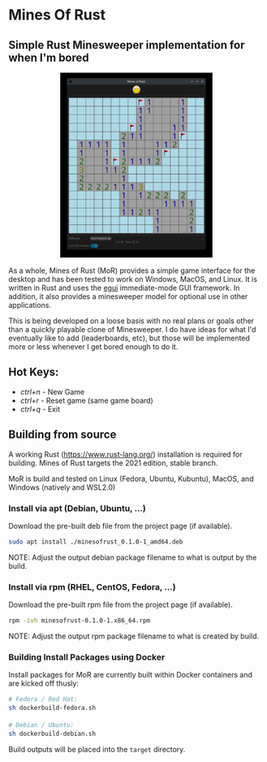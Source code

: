 # Mines Of Rust
## Simple Rust Minesweeper implementation for when I'm bored

<p align="center">
  <img src="assets/minesofrust_screenshot.jpg" width="300">
</p>

As a whole, Mines of Rust (MoR) provides a simple game interface for the desktop and has been tested to work on Windows, MacOS, and Linux. It is written in Rust and uses the [egui](https://github.com/emilk/egui/) immediate-mode GUI framework. In addition, it also provides a minesweeper model for optional use in other applications. 

This is being developed on a loose basis with no real plans or goals other than a quickly playable clone of Minesweeper. I do have ideas for what I'd eventually like to add (leaderboards, etc), but those will be implemented more or less whenever I get bored enough to do it.

## Hot Keys:
* *ctrl+n* - New Game
* *ctrl+r* - Reset game (same game board)
* *ctrl+q* - Exit

## Building from source
A working Rust (https://www.rust-lang.org/) installation is required for building. Mines of Rust targets the 2021 edition, stable branch. 

MoR is build and tested on Linux (Fedora, Ubuntu, Kubuntu), MacOS, and Windows (natively and WSL2.0)

### Install via apt (Debian, Ubuntu, ...)
Download the pre-built deb file from the project page (if available).

```bash
sudo apt install ./minesofrust_0.1.0-1_amd64.deb
```
NOTE: Adjust the output debian package filename to what is output by the build.

### Install via rpm (RHEL, CentOS, Fedora, ...)
Download the pre-built rpm file from the project page (if available).
```bash
rpm -ivh minesofrust-0.1.0-1.x86_64.rpm
```
NOTE: Adjust the output rpm package filename to what is created by build.

### Building Install Packages using Docker
Install packages for MoR are currently built within Docker containers and are kicked off thusly:
```bash
# Fedora / Red Hat:
sh dockerbuild-fedora.sh

# Debian / Ubuntu:
sh dockerbuild-debian.sh
```
Build outputs will be placed into the `target` directory.